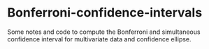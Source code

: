 # Bonferroni-confidence-intervals

Some notes and code to compute the Bonferroni and simultaneous confidence interval for multivariate data and confidence 
ellipse.
